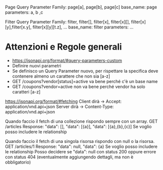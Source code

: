 Page Query Parameter Family: page[a], page[b], page[c]
base_name: page
parameters: a, b ,c

Filter Query Parameter Family: filter, filter[], filter[x], filter[x][], filter[x][y],filter[x.y], filter[x][y][t.z], ...
base_name: filter
parameters: ... 

# Attenzioni e Regole generali

* https://jsonapi.org/format/#query-parameters-custom
* Definire nuovi parametri
* Se definisco un Query Parameter nuovo, per rispettare la specifica deve contenere almeno un carattere che non sia [a-z]
* GET /coupons?vendor[status]=active va bene perché c'è un base name
* GET /coupons?vendor=active non va bene perché vendor ha solo caratteri [a-z]



https://jsonapi.org/format/#fetching
Client dirà -> Accept: application/vnd.api+json
Server dirà -> Content-Type: application/vnd.api+json

Quando faccio il fetch di una collezione rispondo sempre con un array.
GET /articles
Response: "data": [], "data": [{a}], "data": [{a},{b},{c}]
Se voglio posso includere le relationship

Quando faccio il fetch di una singola risorsa rispondo con null o la risorsa.
GET /articles/1
Response: "data": null, "data": {a}
Se voglio posso includere le relationship
Posso decidere se "data": null con status 200 
oppure errore con status 404 (eventualmente aggiungendo dettagli, ma non è obbligatorio)
